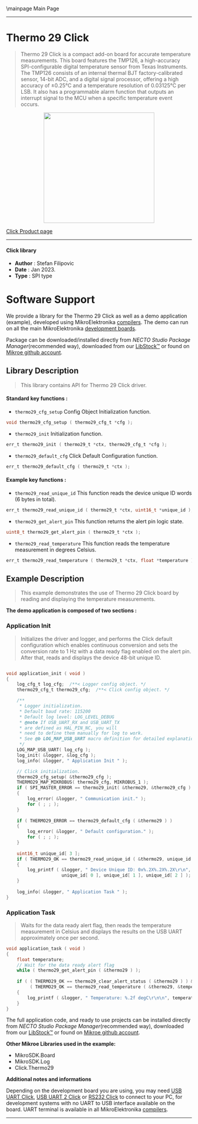 \mainpage Main Page

---
# Thermo 29 Click

> Thermo 29 Click is a compact add-on board for accurate temperature measurements. This board features the TMP126, a high-accuracy SPI-configurable digital temperature sensor from Texas Instruments. The TMP126 consists of an internal thermal BJT factory-calibrated sensor, 14-bit ADC, and a digital signal processor, offering a high accuracy of ±0.25°C and a temperature resolution of 0.03125°C per LSB. It also has a programmable alarm function that outputs an interrupt signal to the MCU when a specific temperature event occurs.

<p align="center">
  <img src="https://download.mikroe.com/images/click_for_ide/thermo29_click.png" height=300px>
</p>

[Click Product page](https://www.mikroe.com/thermo-29-click)

---


#### Click library

- **Author**        : Stefan Filipovic
- **Date**          : Jan 2023.
- **Type**          : SPI type


# Software Support

We provide a library for the Thermo 29 Click
as well as a demo application (example), developed using MikroElektronika
[compilers](https://www.mikroe.com/necto-studio).
The demo can run on all the main MikroElektronika [development boards](https://www.mikroe.com/development-boards).

Package can be downloaded/installed directly from *NECTO Studio Package Manager*(recommended way), downloaded from our [LibStock&trade;](https://libstock.mikroe.com) or found on [Mikroe github account](https://github.com/MikroElektronika/mikrosdk_click_v2/tree/master/clicks).

## Library Description

> This library contains API for Thermo 29 Click driver.

#### Standard key functions :

- `thermo29_cfg_setup` Config Object Initialization function.
```c
void thermo29_cfg_setup ( thermo29_cfg_t *cfg );
```

- `thermo29_init` Initialization function.
```c
err_t thermo29_init ( thermo29_t *ctx, thermo29_cfg_t *cfg );
```

- `thermo29_default_cfg` Click Default Configuration function.
```c
err_t thermo29_default_cfg ( thermo29_t *ctx );
```

#### Example key functions :

- `thermo29_read_unique_id` This function reads the device unique ID words (6 bytes in total).
```c
err_t thermo29_read_unique_id ( thermo29_t *ctx, uint16_t *unique_id );
```

- `thermo29_get_alert_pin` This function returns the alert pin logic state.
```c
uint8_t thermo29_get_alert_pin ( thermo29_t *ctx );
```

- `thermo29_read_temperature` This function reads the temperature measurement in degrees Celsius.
```c
err_t thermo29_read_temperature ( thermo29_t *ctx, float *temperature );
```

## Example Description

> This example demonstrates the use of Thermo 29 Click board by reading and displaying the temperature measurements.

**The demo application is composed of two sections :**

### Application Init

> Initializes the driver and logger, and performs the Click default configuration which enables
continuous conversion and sets the conversion rate to 1 Hz with a data ready flag enabled on
the alert pin. After that, reads and displays the device 48-bit unique ID.

```c

void application_init ( void )
{
    log_cfg_t log_cfg;  /**< Logger config object. */
    thermo29_cfg_t thermo29_cfg;  /**< Click config object. */

    /** 
     * Logger initialization.
     * Default baud rate: 115200
     * Default log level: LOG_LEVEL_DEBUG
     * @note If USB_UART_RX and USB_UART_TX 
     * are defined as HAL_PIN_NC, you will 
     * need to define them manually for log to work. 
     * See @b LOG_MAP_USB_UART macro definition for detailed explanation.
     */
    LOG_MAP_USB_UART( log_cfg );
    log_init( &logger, &log_cfg );
    log_info( &logger, " Application Init " );

    // Click initialization.
    thermo29_cfg_setup( &thermo29_cfg );
    THERMO29_MAP_MIKROBUS( thermo29_cfg, MIKROBUS_1 );
    if ( SPI_MASTER_ERROR == thermo29_init( &thermo29, &thermo29_cfg ) )
    {
        log_error( &logger, " Communication init." );
        for ( ; ; );
    }
    
    if ( THERMO29_ERROR == thermo29_default_cfg ( &thermo29 ) )
    {
        log_error( &logger, " Default configuration." );
        for ( ; ; );
    }
    
    uint16_t unique_id[ 3 ];
    if ( THERMO29_OK == thermo29_read_unique_id ( &thermo29, unique_id ) )
    {
        log_printf ( &logger, " Device Unique ID: 0x%.2X%.2X%.2X\r\n", 
                     unique_id[ 0 ], unique_id[ 1 ], unique_id[ 2 ] );
    }
    
    log_info( &logger, " Application Task " );
}

```

### Application Task

> Waits for the data ready alert flag, then reads the temperature measurement in Celsius
and displays the results on the USB UART approximately once per second.

```c
void application_task ( void )
{
    float temperature;
    // Wait for the data ready alert flag
    while ( thermo29_get_alert_pin ( &thermo29 ) );
    
    if ( ( THERMO29_OK == thermo29_clear_alert_status ( &thermo29 ) ) && 
         ( THERMO29_OK == thermo29_read_temperature ( &thermo29, &temperature ) ) )
    {
        log_printf ( &logger, " Temperature: %.2f degC\r\n\n", temperature );
    }
}
```

The full application code, and ready to use projects can be installed directly from *NECTO Studio Package Manager*(recommended way), downloaded from our [LibStock&trade;](https://libstock.mikroe.com) or found on [Mikroe github account](https://github.com/MikroElektronika/mikrosdk_click_v2/tree/master/clicks).

**Other Mikroe Libraries used in the example:**

- MikroSDK.Board
- MikroSDK.Log
- Click.Thermo29

**Additional notes and informations**

Depending on the development board you are using, you may need
[USB UART Click](https://www.mikroe.com/usb-uart-click),
[USB UART 2 Click](https://www.mikroe.com/usb-uart-2-click) or
[RS232 Click](https://www.mikroe.com/rs232-click) to connect to your PC, for
development systems with no UART to USB interface available on the board. UART
terminal is available in all MikroElektronika
[compilers](https://shop.mikroe.com/compilers).

---
